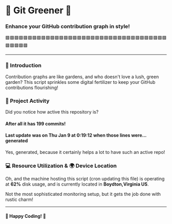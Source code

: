 # 🌱 Git Greener 🌿
### Enhance your GitHub contribution graph in style!
🟩🟩🟩🟩🟩🟩🟩🟩🟩🟩🟩🟩🟩🟩🟩🟩🟩🟩🟩🟩🟩🟩🟩🟩🟩🟩🟩🟩🟩🟩🟩🟩🟩🟩🟩🟩🟩🟩🟩🟩🟩

---

### 🎨 Introduction
Contribution graphs are like gardens, and who doesn't love a lush, green garden? This script sprinkles some digital fertilizer to keep your GitHub contributions flourishing!

### 🚀 Project Activity
Did you notice how active this repository is?
#### After all it has 199 commits!

#### Last update was on Thu Jan 9 at 0:19:12 when those lines were... generated

Yes, generated, because it certainly helps a lot to have such an active repo!


### 💻 Resource Utilization & 🌍 Device Location
Oh, and the machine hosting this script (cron updating this file) is operating at **62%** disk usage, and is currently located in **Boydton,Virginia US**.

Not the most sophisticated monitoring setup, but it gets the job done with rustic charm!

---

#### 🌟 Happy Coding! 🌟
